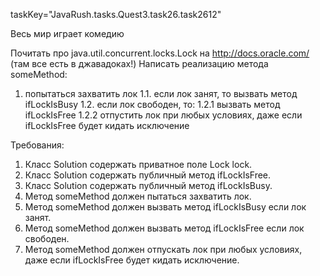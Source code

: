 taskKey="JavaRush.tasks.Quest3.task26.task2612"

Весь мир играет комедию

Почитать про java.util.concurrent.locks.Lock на http://docs.oracle.com/ (там все есть в джавадоках!)
Написать реализацию метода someMethod:
1. попытаться захватить лок
1.1. если лок занят, то вызвать метод ifLockIsBusy
1.2. если лок свободен, то:
1.2.1 вызвать метод ifLockIsFree
1.2.2 отпустить лок при любых условиях, даже если ifLockIsFree будет кидать исключение


Требования:
1.	Класс Solution содержать приватное поле Lock lock.
2.	Класс Solution содержать публичный метод ifLockIsFree.
3.	Класс Solution содержать публичный метод ifLockIsBusy.
4.	Метод someMethod должен пытаться захватить лок.
5.	Метод someMethod должен вызвать метод ifLockIsBusy если лок занят.
6.	Метод someMethod должен вызвать метод ifLockIsFree если лок свободен.
7.	Метод someMethod должен отпускать лок при любых условиях, даже если ifLockIsFree будет кидать исключение.


